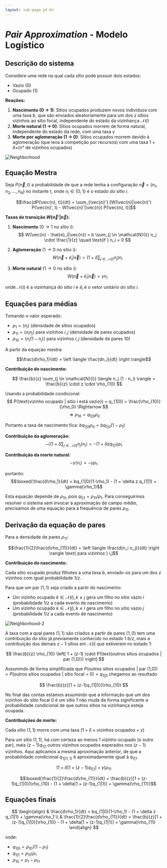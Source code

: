 ```yaml
---
layout: sub-page_pt-br
---
```


# _Pair Approximation_ - Modelo Logístico

## Descrição do sistema

Considere uma rede na qual cada sítio pode possuir dois estados:
- Vazio (0) 
- Ocupado (1)

**Reações:**
1. **Nascimento (0 $\rightarrow$ 1)**: Sítios ocupados produzem novos indivíduos com uma taxa $b$, que são enviados aleatoriamente para um dos $z$  sítios vizinhos ao sítio focal, independente do estado da vizinhança $\mathcal{N}(i)$
2. **Morte natural (1 $\rightarrow$ 0)**: Sítios ocupados morrem de forma natural, independente do estado da rede, com uma taxa $\gamma$
3. **Morte por aglomeração (1 $\rightarrow$ 0)**: Sítios ocupados morrem devido à aglomeração (que leva à competição por recursos) com uma taxa $1 + \delta \times$(n° de vizinhos ocupados)

![Neighborhood](https://pedrohpcintra.github.io/assets/img/class_notes/Neighborhood.png)

## Equação Mestra

Seja $P(\vec{n}, t)$ a probabilidade de que a rede tenha a configuração $\vec{n} = (n_1, n_2, \ldots, n_N)$ no instante $t$, onde $n_i \in \{0,1\}$ é o estado do sítio $i$.

$$\frac{dP(\vec{n}, t)}{dt} = \sum_{\vec{n}'} [W(\vec{n}|\vec{n}') P(\vec{n}', t) - W(\vec{n}'|\vec{n}) P(\vec{n}, t)]$$

**Taxas de transição $W(\vec{n}'|\vec{n})$:**

1. **Nascimento** ($0 \to 1$ no sítio $i$):
   $$
   W(\vec{n} - \hat{e}_i|\vec{n}) = b \sum_{j \in \mathcal{N}(i)} n_j \cdot \frac{1}{z} \quad \text{if } n_i = 0
   $$

2. **Aglomeração** ($1 \to 0$ no sítio $i$):
   $$
   W(\vec{n} + \hat{e}_i|\vec{n}) = \left(1 + \delta \sum_{j \in \mathcal{N}(i)} n_j\right) n_i
   $$

3. **Morte natural** ($1 \to 0$ no sítio $i$):
   $$
   W(\vec{n} + \hat{e}_i|\vec{n}) = \gamma n_i
   $$

onde $\mathcal{N}(i)$ é a vizinhança do sítio $i$ e $\hat{e}_i$ é o vetor unitário do sítio $i$.

## Equações para médias

Tomando o valor esperado:
- $\rho_1 = \langle n_i \rangle$ (densidade de sítios ocupados)
- $\rho_{11} = \langle n_i n_j \rangle$ para vizinhos $i,j$ (densidade de pares ocupados)
- $\rho_{10} = \langle n_i (1-n_j) \rangle$ para vizinhos $i,j$ (densidade de pares 10)

A partir da equação mestra:

$$\frac{d\rho_1}{dt} = \left \langle \frac{dn_i}{dt} \right \rangle$$

**Contribuição do nascimento:**

$$
\frac{b}{z} \sum_{j \in \mathcal{N}(i)} \langle n_j (1 - n_i) \rangle = \frac{b}{z} \cdot z \cdot \rho_{10}
$$

Usando a probabilidade condicional:
$$
P(\text{vizinho ocupado | sítio i está vazio}) = q_{1|0} = \frac{\rho_{10}}{\rho_0} \Rightarrow
$$
$$
\Rightarrow \rho_{10} = q_{1|0} \rho_0
$$

Portanto a taxa de nascimento fica: $b q_{1|0} \rho_0 = b q_{1|0} (1-\rho_1)$

**Contribuição da aglomeração:**
$$
-\left \langle \left(1 + \delta \sum_{j \in \mathcal{N}(i)} n_j\right) n_i \right \rangle = -(1 + \delta z q_{1|1})\rho_1
$$

**Contribuição da morte natural:**
$$-\gamma \langle n_i \rangle = -\gamma \rho_1$$

portanto:
$$\boxed{\frac{d\rho_1}{dt} = bq_{1|0}(1-\rho_1) - (1 + \delta z q_{1|1} + \gamma)\rho_1}$$

Esta equação depende de $\rho_{11}$, poís $q_{1|1} = \rho_{11}/\rho_{1}$. Para conseguirmos resolver o sistema sem invocar a aproximação de campo médio, precisamos de uma equação para a frequência de pares $\rho_{11}$.

## Derivação da equação de pares

Para a densidade de pares $\rho_{11}$:

$$\frac{1}{2}\frac{d\rho_{11}}{dt} = \left \langle \frac{d(n_i n_j)}{dt} \right \rangle \text{ para vizinhos } i,j$$

**Contribuição do nascimento:**

Cada sítio ocupado produz filhotes a uma taxa $b$, enviado-os para um dos $z$ vizinhos com igual probabilidade $1/z$.

Para que um par $(1,1)$ seja criado a partir do nascimento:
- Um vizinho ocupado $k \in \mathcal{N}(i), k \neq j$ gera um filho no sítio vazio $i$ (probabilidade $1/z$ a cada evento de nascimento)
- Um vizinho ocupado $k \in \mathcal{N}(j), k \neq i$ gera um filho no sítio vazio $j$ (probabilidade $1/z$ a cada evento de nascimento)

![Neighborhood-2](https://pedrohpcintra.github.io/assets/img/class_notes/Neighborhood_2.png)

A taxa com a qual pares $(1,1)$ são criados a partir de pares $(1,0)$ tem uma contribuição do sítio já previamente conhecido no estado $1$ $b/z$, mais a contribuição dos demais $z-1$ sítios em $\mathcal{N}(i)$ que estiverem no estado $1$:

$$
\frac{b}{z} \rho_{10} \left[ 1 + (z-1) \cdot P(\text{outros sítios ocupados | par (1,0)}) \right]
$$

Assumindo de forma simplificada que $P(\text{outros sítios ocupados | par (1,0)}) = P(\text{outros sítios ocupados | sítio focal = 0}) = q_{1|0}$ chegamos ao resultado

$$
\frac{b}{z}[1 + (z-1)q_{1|0}]\rho_{10}
$$

No final das contas estamos assumindo que a informação que um dos vizinhos do sítio focal $0$ é um sítio $1$ não muda de forma significante a probabilidade condicional de que outros sítios na vizinhança esteja ocupada.

**Contribuições de morte:**

Cada sítio $(1,1)$ morre com uma taxa $(1 + \delta \times \text{vizinhos ocupados} + \gamma)$

Para um sítio $(1,1)$, há com certeza ao menos 1 vizinho ocupado (o outro par), mais $(z-1)q_{1|1}$ outros vizinhos ocupados esperados nos $(z-1)$ vizinhos. Aqui aplicamos a mesma aproximação anterior, de que a probabilidade condicional $q_{1|(1,1)}$ é aproximadamente igual à $q_{1|1}$.

$$
(1 + \delta[1 + (z-1)q_{1|1}] + \gamma)\rho_{11}
$$

$$\boxed{\frac{1}{2}\frac{d\rho_{11}}{dt} = \frac{b}{z}[1 + (z-1)q_{1|0}]\rho_{10} - (1 + \delta[1 + (z-1)q_{1|1}] + \gamma)\rho_{11}}$$

## Equações finais

$$
\begin{align}
   & \frac{d\rho_1}{dt} = bq_{1|0}(1-\rho_1) - (1 + \delta z q_{1|1} + \gamma)\rho_1 \\
   & \frac{1}{2}\frac{d\rho_{11}}{dt} = \frac{b}{z}[1 + (z-1)q_{1|0}]\rho_{10} - (1 + \delta[1 + (z-1)q_{1|1}] + \gamma)\rho_{11}
\end{align}
$$

onde:
- $q_{1|0} = \rho_{10}/(1-\rho_1)$
- $q_{1|1} = \rho_{11}/\rho_1$ 
- $\rho_{10} = \rho_1 - \rho_{11}$